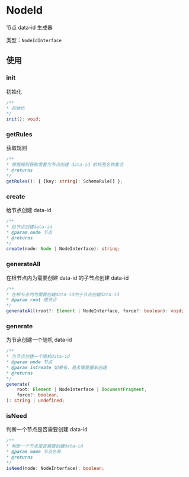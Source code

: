 # NodeId

节点 data-id 生成器

类型：`NodeIdInterface`

## 使用

### init

初始化

```ts
/**
* 初始化
*/
init(): void;
```

### getRules

获取规则

```ts
/**
* 根据规则获取需要为节点创建 data-id 的标签名称集合
* @returns
*/
getRules(): { [key: string]: SchemaRule[] };
```

### create

给节点创建 data-id

```ts
/**
* 给节点创建data-id
* @param node 节点
* @returns
*/
create(node: Node | NodeInterface): string;
```

### generateAll

在根节点内为需要创建 data-id 的子节点创建 data-id

```ts
/**
* 在根节点内为需要创建data-id的子节点创建data-id
* @param root 根节点
*/
generateAll(root?: Element | NodeInterface, force?: boolean): void;
```

### generate

为节点创建一个随机 data-id

```ts
/**
* 为节点创建一个随机data-id
* @param node 节点
* @param isCreate 如果有，是否需要重新创建
* @returns
*/
generate(
    root: Element | NodeInterface | DocumentFragment,
    force?: boolean,
): string | undefined;
```

### isNeed

判断一个节点是否需要创建 data-id

```ts
/**
* 判断一个节点是否需要创建data-id
* @param name 节点名称
* @returns
*/
isNeed(node: NodeInterface): boolean;
```
